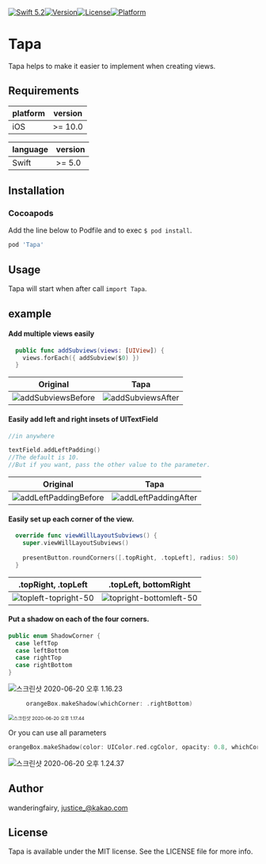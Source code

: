 [![Swift 5.2](https://img.shields.io/badge/swift-5.2-ED523F.svg?style=flat)](https://swift.org/download/)[![Version](https://img.shields.io/cocoapods/v/Tapa.svg?style=flat)](https://cocoapods.org/pods/Tapa)[![License](https://img.shields.io/cocoapods/l/Tapa.svg?style=flat)](https://cocoapods.org/pods/Tapa)[![Platform](https://img.shields.io/cocoapods/p/Tapa.svg?style=flat)](https://cocoapods.org/pods/Tapa)

# Tapa

Tapa helps to make it easier to implement when creating views.



## Requirements

| platform | version |
| -------- | ------- |
| iOS      | >= 10.0 |

| language | version |
| -------- | ------- |
| Swift    | >= 5.0  |



## Installation

### Cocoapods

Add the line below to Podfile and to exec `$ pod install`.

```ruby
pod 'Tapa'
```





## Usage

Tapa will start when after call `import Tapa`.



## example

#### Add multiple views easily
```swift
  public func addSubviews(views: [UIView]) {
    views.forEach({ addSubview($0) })
  }
```
|                           Original                           |                             Tapa                             |
| :----------------------------------------------------------: | :----------------------------------------------------------: |
| ![addSubviewsBefore](https://tva1.sinaimg.cn/large/007S8ZIlgy1gfydnwaz9lj30fe06xwfl.jpg) | ![addSubviewsAfter](https://tva1.sinaimg.cn/large/007S8ZIlgy1gfydkq07mtj30fe06dgmn.jpg) |



#### Easily add left and right insets of UITextField
```swift
//in anywhere

textField.addLeftPadding() 
//The default is 10. 
//But if you want, pass the other value to the parameter.
```
|                           Original                           |                             Tapa                             |
| :----------------------------------------------------------: | :----------------------------------------------------------: |
| ![addLeftPaddingBefore](https://tva1.sinaimg.cn/large/007S8ZIlgy1gfyevt4m65j30ap0l4t9x.jpg) | ![addLeftPaddingAfter](https://tva1.sinaimg.cn/large/007S8ZIlgy1gfyem61c5vj30ap0l4jsl.jpg) |



#### Easily set up each corner of the view.

```swift
  override func viewWillLayoutSubviews() {
    super.viewWillLayoutSubviews()
    
    presentButton.roundCorners([.topRight, .topLeft], radius: 50)
  }
```


| .topRight, .topLeft |.topLeft, bottomRight|
| :--: | :--: |
| ![topleft-topright-50](https://tva1.sinaimg.cn/large/007S8ZIlgy1gfyeu0lej9j30ap0l4abb.jpg) | ![topright-bottomleft-50](https://tva1.sinaimg.cn/large/007S8ZIlgy1gfyeu529qxj30ap0l475o.jpg) |



####  Put a shadow on each of the four corners.

```swift
public enum ShadowCorner {
  case leftTop
  case leftBottom
  case rightTop
  case rightBottom
}
```

![스크린샷 2020-06-20 오후 1.16.23](https://tva1.sinaimg.cn/large/007S8ZIlgy1gfymtlo1gkj30tk0g3jvs.jpg)



```swift
     orangeBox.makeShadow(whichCorner: .rightBottom)
```

<img src="https://tva1.sinaimg.cn/large/007S8ZIlgy1gfymv13dn2j30ak0l4gn3.jpg" alt="스크린샷 2020-06-20 오후 1.17.44" style="zoom:67%;" />

Or you can use all parameters

```swift
orangeBox.makeShadow(color: UIColor.red.cgColor, opacity: 0.8, whichCorner: .rightBottom, offsetWidth: 10, offsetHeight: 10, radius: 10)
```

![스크린샷 2020-06-20 오후 1.24.37](https://tva1.sinaimg.cn/large/007S8ZIlgy1gfyn25jduhj30at0c3gmf.jpg)



## Author

wanderingfairy, justice_@kakao.com

## License

Tapa is available under the MIT license. See the LICENSE file for more info.

